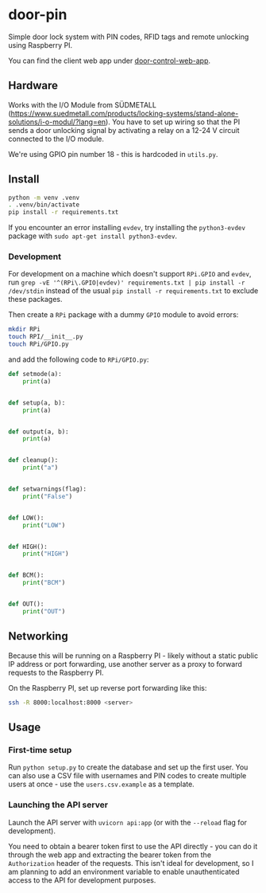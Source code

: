 # door-pin

Simple door lock system with PIN codes, RFID tags and remote unlocking using Raspberry PI.

You can find the client web app under [door-control-web-app](https://github.com/jonasjancarik/door-control-web-app).

## Hardware

Works with the I/O Module from SÜDMETALL (https://www.suedmetall.com/products/locking-systems/stand-alone-solutions/i-o-modul/?lang=en). You have to set up wiring so that the PI sends a door unlocking signal by activating a relay on a 12-24 V circuit connected to the I/O module.

We're using GPIO pin number 18 - this is hardcoded in `utils.py`. 

## Install

```bash
python -m venv .venv
. .venv/bin/activate
pip install -r requirements.txt
```

If you encounter an error installing `evdev`, try installing the `python3-evdev` package with `sudo apt-get install python3-evdev`.

### Development

For development on a machine which doesn't support `RPi.GPIO` and `evdev`, run `grep -vE '^(RPi\.GPIO|evdev)' requirements.txt | pip install -r /dev/stdin` instead of the usual `pip install -r requirements.txt` to exclude these packages.

Then create a `RPi` package with a dummy `GPIO` module to avoid errors:

```bash
mkdir RPi
touch RPI/__init__.py
touch RPi/GPIO.py
```

and add the following code to `RPi/GPIO.py`:

```python
def setmode(a):
    print(a)


def setup(a, b):
    print(a)


def output(a, b):
    print(a)


def cleanup():
    print("a")


def setwarnings(flag):
    print("False")


def LOW():
    print("LOW")


def HIGH():
    print("HIGH")


def BCM():
    print("BCM")


def OUT():
    print("OUT")
```

## Networking

Because this will be running on a Raspberry PI - likely without a static public IP address or port forwarding, use another server as a proxy to forward requests to the Raspberry PI.

On the Raspberry PI, set up reverse port forwarding like this:

```bash
ssh -R 8000:localhost:8000 <server>
```

## Usage

### First-time setup

Run `python setup.py` to create the database and set up the first user. You can also use a CSV file with usernames and PIN codes to create multiple users at once - use the `users.csv.example` as a template.

### Launching the API server

Launch the API server with `uvicorn api:app` (or with the `--reload` flag for development). 

You need to obtain a bearer token first to use the API directly - you can do it through the web app and extracting the bearer token from the `Authorization` header of the requests. This isn't ideal for development, so I am planning to add an environment variable to enable unauthenticated access to the API for development purposes.